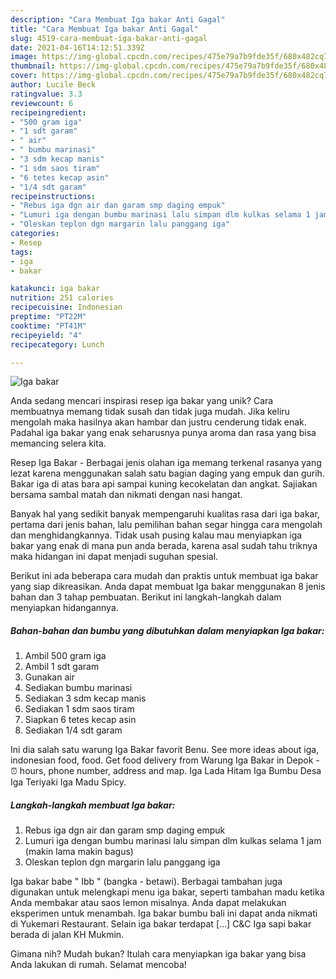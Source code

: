 ```yaml
---
description: "Cara Membuat Iga bakar Anti Gagal"
title: "Cara Membuat Iga bakar Anti Gagal"
slug: 4519-cara-membuat-iga-bakar-anti-gagal
date: 2021-04-16T14:12:51.339Z
image: https://img-global.cpcdn.com/recipes/475e79a7b9fde35f/680x482cq70/iga-bakar-foto-resep-utama.jpg
thumbnail: https://img-global.cpcdn.com/recipes/475e79a7b9fde35f/680x482cq70/iga-bakar-foto-resep-utama.jpg
cover: https://img-global.cpcdn.com/recipes/475e79a7b9fde35f/680x482cq70/iga-bakar-foto-resep-utama.jpg
author: Lucile Beck
ratingvalue: 3.3
reviewcount: 6
recipeingredient:
- "500 gram iga"
- "1 sdt garam"
- " air"
- " bumbu marinasi"
- "3 sdm kecap manis"
- "1 sdm saos tiram"
- "6 tetes kecap asin"
- "1/4 sdt garam"
recipeinstructions:
- "Rebus iga dgn air dan garam smp daging empuk"
- "Lumuri iga dengan bumbu marinasi lalu simpan dlm kulkas selama 1 jam (makin lama makin bagus)"
- "Oleskan teplon dgn margarin lalu panggang iga"
categories:
- Resep
tags:
- iga
- bakar

katakunci: iga bakar 
nutrition: 251 calories
recipecuisine: Indonesian
preptime: "PT22M"
cooktime: "PT41M"
recipeyield: "4"
recipecategory: Lunch

---
```



![Iga bakar](https://img-global.cpcdn.com/recipes/475e79a7b9fde35f/680x482cq70/iga-bakar-foto-resep-utama.jpg)

Anda sedang mencari inspirasi resep iga bakar yang unik? Cara membuatnya memang tidak susah dan tidak juga mudah. Jika keliru mengolah maka hasilnya akan hambar dan justru cenderung tidak enak. Padahal iga bakar yang enak seharusnya punya aroma dan rasa yang bisa memancing selera kita.

Resep Iga Bakar - Berbagai jenis olahan iga memang terkenal rasanya yang lezat karena menggunakan salah satu bagian daging yang empuk dan gurih. Bakar iga di atas bara api sampai kuning kecokelatan dan angkat. Sajiakan bersama sambal matah dan nikmati dengan nasi hangat.

Banyak hal yang sedikit banyak mempengaruhi kualitas rasa dari iga bakar, pertama dari jenis bahan, lalu pemilihan bahan segar hingga cara mengolah dan menghidangkannya. Tidak usah pusing kalau mau menyiapkan iga bakar yang enak di mana pun anda berada, karena asal sudah tahu triknya maka hidangan ini dapat menjadi suguhan spesial.


Berikut ini ada beberapa cara mudah dan praktis untuk membuat iga bakar yang siap dikreasikan. Anda dapat membuat Iga bakar menggunakan 8 jenis bahan dan 3 tahap pembuatan. Berikut ini langkah-langkah dalam menyiapkan hidangannya.

<!--inarticleads1-->

##### Bahan-bahan dan bumbu yang dibutuhkan dalam menyiapkan Iga bakar:

1. Ambil 500 gram iga
1. Ambil 1 sdt garam
1. Gunakan  air
1. Sediakan  bumbu marinasi
1. Sediakan 3 sdm kecap manis
1. Sediakan 1 sdm saos tiram
1. Siapkan 6 tetes kecap asin
1. Sediakan 1/4 sdt garam


Ini dia salah satu warung Iga Bakar favorit Benu. See more ideas about iga, indonesian food, food. Get food delivery from Warung Iga Bakar in Depok - ⏰ hours, phone number, address and map. Iga Lada Hitam Iga Bumbu Desa Iga Teriyaki Iga Madu Spicy. 

<!--inarticleads2-->

##### Langkah-langkah membuat Iga bakar:

1. Rebus iga dgn air dan garam smp daging empuk
1. Lumuri iga dengan bumbu marinasi lalu simpan dlm kulkas selama 1 jam (makin lama makin bagus)
1. Oleskan teplon dgn margarin lalu panggang iga


Iga bakar babe &#34; Ibb &#34; (bangka - betawi). Berbagai tambahan juga digunakan untuk melengkapi menu iga bakar, seperti tambahan madu ketika Anda membakar atau saos lemon misalnya. Anda dapat melakukan eksperimen untuk menambah. Iga bakar bumbu bali ini dapat anda nikmati di Yukemari Restaurant. Selain iga bakar terdapat […] C&amp;C Iga sapi bakar berada di jalan KH Mukmin. 

Gimana nih? Mudah bukan? Itulah cara menyiapkan iga bakar yang bisa Anda lakukan di rumah. Selamat mencoba!
